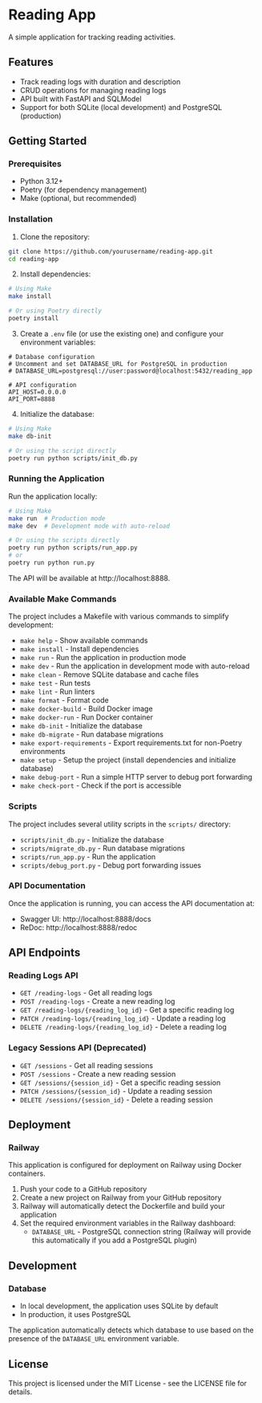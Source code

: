 # Reading App

A simple application for tracking reading activities.

## Features

- Track reading logs with duration and description
- CRUD operations for managing reading logs
- API built with FastAPI and SQLModel
- Support for both SQLite (local development) and PostgreSQL (production)

## Getting Started

### Prerequisites

- Python 3.12+
- Poetry (for dependency management)
- Make (optional, but recommended)

### Installation

1. Clone the repository:

```bash
git clone https://github.com/yourusername/reading-app.git
cd reading-app
```

2. Install dependencies:

```bash
# Using Make
make install

# Or using Poetry directly
poetry install
```

3. Create a `.env` file (or use the existing one) and configure your environment variables:

```
# Database configuration
# Uncomment and set DATABASE_URL for PostgreSQL in production
# DATABASE_URL=postgresql://user:password@localhost:5432/reading_app

# API configuration
API_HOST=0.0.0.0
API_PORT=8888
```

4. Initialize the database:

```bash
# Using Make
make db-init

# Or using the script directly
poetry run python scripts/init_db.py
```

### Running the Application

Run the application locally:

```bash
# Using Make
make run  # Production mode
make dev  # Development mode with auto-reload

# Or using the scripts directly
poetry run python scripts/run_app.py
# or
poetry run python run.py
```

The API will be available at http://localhost:8888.

### Available Make Commands

The project includes a Makefile with various commands to simplify development:

- `make help` - Show available commands
- `make install` - Install dependencies
- `make run` - Run the application in production mode
- `make dev` - Run the application in development mode with auto-reload
- `make clean` - Remove SQLite database and cache files
- `make test` - Run tests
- `make lint` - Run linters
- `make format` - Format code
- `make docker-build` - Build Docker image
- `make docker-run` - Run Docker container
- `make db-init` - Initialize the database
- `make db-migrate` - Run database migrations
- `make export-requirements` - Export requirements.txt for non-Poetry environments
- `make setup` - Setup the project (install dependencies and initialize database)
- `make debug-port` - Run a simple HTTP server to debug port forwarding
- `make check-port` - Check if the port is accessible

### Scripts

The project includes several utility scripts in the `scripts/` directory:

- `scripts/init_db.py` - Initialize the database
- `scripts/migrate_db.py` - Run database migrations
- `scripts/run_app.py` - Run the application
- `scripts/debug_port.py` - Debug port forwarding issues

### API Documentation

Once the application is running, you can access the API documentation at:

- Swagger UI: http://localhost:8888/docs
- ReDoc: http://localhost:8888/redoc

## API Endpoints

### Reading Logs API

- `GET /reading-logs` - Get all reading logs
- `POST /reading-logs` - Create a new reading log
- `GET /reading-logs/{reading_log_id}` - Get a specific reading log
- `PATCH /reading-logs/{reading_log_id}` - Update a reading log
- `DELETE /reading-logs/{reading_log_id}` - Delete a reading log

### Legacy Sessions API (Deprecated)

- `GET /sessions` - Get all reading sessions
- `POST /sessions` - Create a new reading session
- `GET /sessions/{session_id}` - Get a specific reading session
- `PATCH /sessions/{session_id}` - Update a reading session
- `DELETE /sessions/{session_id}` - Delete a reading session

## Deployment

### Railway

This application is configured for deployment on Railway using Docker containers.

1. Push your code to a GitHub repository
2. Create a new project on Railway from your GitHub repository
3. Railway will automatically detect the Dockerfile and build your application
4. Set the required environment variables in the Railway dashboard:
   - `DATABASE_URL` - PostgreSQL connection string (Railway will provide this automatically if you add a PostgreSQL plugin)

## Development

### Database

- In local development, the application uses SQLite by default
- In production, it uses PostgreSQL

The application automatically detects which database to use based on the presence of the `DATABASE_URL` environment variable.

## License

This project is licensed under the MIT License - see the LICENSE file for details.
